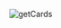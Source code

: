 ![getCards](https://github.com/RomanTest01/docker_test/assets/137488377/16f4912c-16b2-41ad-b84a-90c5044e135c)
